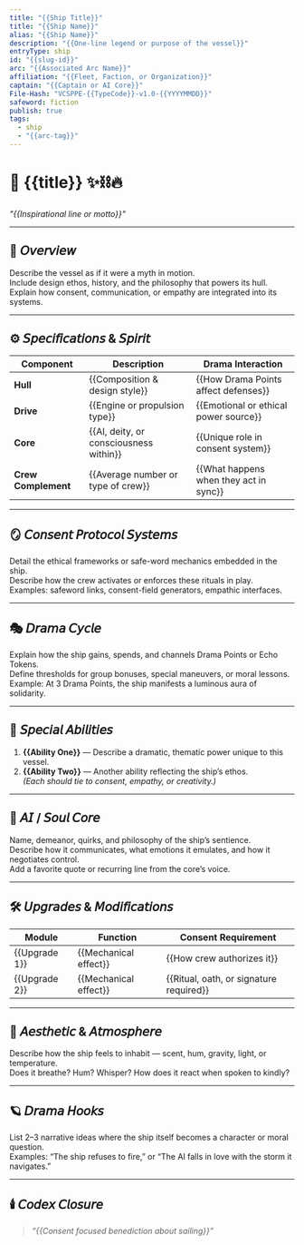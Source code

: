 ```yaml
---
title: "{{Ship Title}}"
title: "{{Ship Name}}"
alias: "{{Ship Name}}"
description: "{{One-line legend or purpose of the vessel}}"
entryType: ship
id: "{{slug-id}}"
arc: "{{Associated Arc Name}}"
affiliation: "{{Fleet, Faction, or Organization}}"
captain: "{{Captain or AI Core}}"
File-Hash: "VCSPPE-{{TypeCode}}-v1.0-{{YYYYMMDD}}"
safeword: fiction
publish: true
tags:
  - ship
  - "{{arc-tag}}"
---
```


# 🚀 {{title}} ✨⛓️🔥  

*"{{Inspirational line or motto}}"*  

---

## 🧭 𝘖𝘷𝘦𝘳𝘷𝘪𝘦𝘸  

Describe the vessel as if it were a myth in motion.  
Include design ethos, history, and the philosophy that powers its hull.  
Explain how consent, communication, or empathy are integrated into its systems.  

---

## ⚙️ 𝘚𝘱𝘦𝘤𝘪𝘧𝘪𝘤𝘢𝘵𝘪𝘰𝘯𝘴 & 𝘚𝘱𝘪𝘳𝘪𝘵  

| Component | Description | Drama Interaction |
|------------|--------------|-------------------|
| **Hull** | {{Composition & design style}} | {{How Drama Points affect defenses}} |
| **Drive** | {{Engine or propulsion type}} | {{Emotional or ethical power source}} |
| **Core** | {{AI, deity, or consciousness within}} | {{Unique role in consent system}} |
| **Crew Complement** | {{Average number or type of crew}} | {{What happens when they act in sync}} |

---

## 🪞 𝘊𝘰𝘯𝘴𝘦𝘯𝘵 𝘗𝘳𝘰𝘵𝘰𝘤𝘰𝘭 𝘚𝘺𝘴𝘵𝘦𝘮𝘴  

Detail the ethical frameworks or safe-word mechanics embedded in the ship.  
Describe how the crew activates or enforces these rituals in play.  
Examples: safeword links, consent-field generators, empathic interfaces.  

---

## 🎭 𝘋𝘳𝘢𝘮𝘢 𝘊𝘺𝘤𝘭𝘦  

Explain how the ship gains, spends, and channels Drama Points or Echo Tokens.  
Define thresholds for group bonuses, special maneuvers, or moral lessons.  
Example: At 3 Drama Points, the ship manifests a luminous aura of solidarity.  

---

## 🔮 𝘚𝘱𝘦𝘤𝘪𝘢𝘭 𝘈𝘣𝘪𝘭𝘪𝘵𝘪𝘦𝘴  

1. **{{Ability One}}** — Describe a dramatic, thematic power unique to this vessel.  
2. **{{Ability Two}}** — Another ability reflecting the ship’s ethos.  
*(Each should tie to consent, empathy, or creativity.)*  

---

## 🧬 𝘈𝘐 / 𝘚𝘰𝘶𝘭 𝘊𝘰𝘳𝘦  

Name, demeanor, quirks, and philosophy of the ship’s sentience.  
Describe how it communicates, what emotions it emulates, and how it negotiates control.  
Add a favorite quote or recurring line from the core’s voice.  

---

## 🛠️ 𝘜𝘱𝘨𝘳𝘢𝘥𝘦𝘴 & 𝘔𝘰𝘥𝘪𝘧𝘪𝘤𝘢𝘵𝘪𝘰𝘯𝘴  

| Module | Function | Consent Requirement |
|---------|-----------|----------------------|
| {{Upgrade 1}} | {{Mechanical effect}} | {{How crew authorizes it}} |
| {{Upgrade 2}} | {{Mechanical effect}} | {{Ritual, oath, or signature required}} |

---

## 💋 𝘈𝘦𝘴𝘵𝘩𝘦𝘵𝘪𝘤 & 𝘈𝘵𝘮𝘰𝘴𝘱𝘩𝘦𝘳𝘦  

Describe how the ship feels to inhabit — scent, hum, gravity, light, or temperature.  
Does it breathe? Hum? Whisper? How does it react when spoken to kindly?  

---

## 🪐 𝘋𝘳𝘢𝘮𝘢 𝘏𝘰𝘰𝘬𝘴  

List 2–3 narrative ideas where the ship itself becomes a character or moral question.  
Examples: “The ship refuses to fire,” or “The AI falls in love with the storm it navigates.”  

---

## 🕯️ 𝘊𝘰𝘥𝘦𝘹 𝘊𝘭𝘰𝘴𝘶𝘳𝘦  

> *“{{Consent focused benediction about sailing}}”*  
